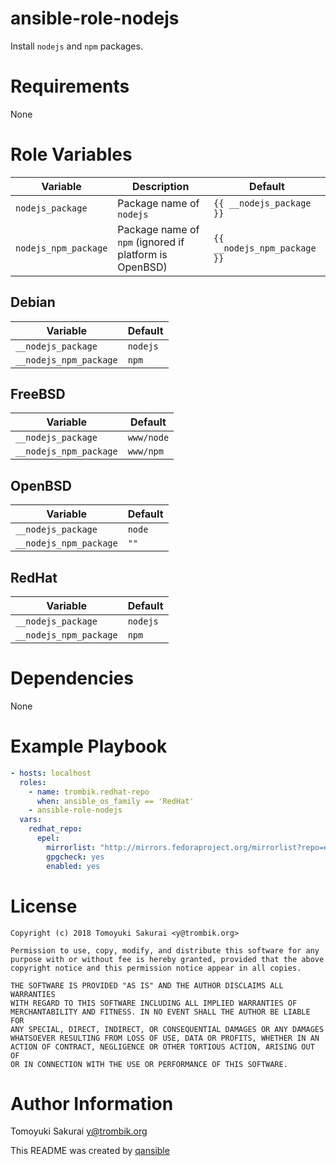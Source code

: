 # ansible-role-nodejs

Install `nodejs` and `npm` packages.

# Requirements

None

# Role Variables

| Variable | Description | Default |
|----------|-------------|---------|
| `nodejs_package` | Package name of `nodejs` | `{{ __nodejs_package }}` |
| `nodejs_npm_package` | Package name of `npm` (ignored if platform is OpenBSD) | `{{ __nodejs_npm_package }}` |


## Debian

| Variable | Default |
|----------|---------|
| `__nodejs_package` | `nodejs` |
| `__nodejs_npm_package` | `npm` |

## FreeBSD

| Variable | Default |
|----------|---------|
| `__nodejs_package` | `www/node` |
| `__nodejs_npm_package` | `www/npm` |

## OpenBSD

| Variable | Default |
|----------|---------|
| `__nodejs_package` | `node` |
| `__nodejs_npm_package` | `""` |

## RedHat

| Variable | Default |
|----------|---------|
| `__nodejs_package` | `nodejs` |
| `__nodejs_npm_package` | `npm` |

# Dependencies

None

# Example Playbook

```yaml
- hosts: localhost
  roles:
    - name: trombik.redhat-repo
      when: ansible_os_family == 'RedHat'
    - ansible-role-nodejs
  vars:
    redhat_repo:
      epel:
        mirrorlist: "http://mirrors.fedoraproject.org/mirrorlist?repo=epel-{{ ansible_distribution_major_version }}&arch={{ ansible_architecture }}"
        gpgcheck: yes
        enabled: yes
```

# License

```
Copyright (c) 2018 Tomoyuki Sakurai <y@trombik.org>

Permission to use, copy, modify, and distribute this software for any
purpose with or without fee is hereby granted, provided that the above
copyright notice and this permission notice appear in all copies.

THE SOFTWARE IS PROVIDED "AS IS" AND THE AUTHOR DISCLAIMS ALL WARRANTIES
WITH REGARD TO THIS SOFTWARE INCLUDING ALL IMPLIED WARRANTIES OF
MERCHANTABILITY AND FITNESS. IN NO EVENT SHALL THE AUTHOR BE LIABLE FOR
ANY SPECIAL, DIRECT, INDIRECT, OR CONSEQUENTIAL DAMAGES OR ANY DAMAGES
WHATSOEVER RESULTING FROM LOSS OF USE, DATA OR PROFITS, WHETHER IN AN
ACTION OF CONTRACT, NEGLIGENCE OR OTHER TORTIOUS ACTION, ARISING OUT OF
OR IN CONNECTION WITH THE USE OR PERFORMANCE OF THIS SOFTWARE.
```

# Author Information

Tomoyuki Sakurai <y@trombik.org>

This README was created by [qansible](https://github.com/trombik/qansible)
